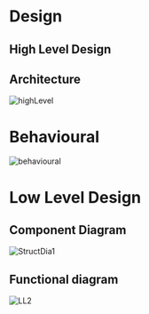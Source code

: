 # Design
## High Level Design
## Architecture

![highLevel](https://user-images.githubusercontent.com/101514346/161397158-1fbe33e7-f6a9-4a5b-a611-eff57230fa13.png)

# Behavioural

![behavioural](https://user-images.githubusercontent.com/101514346/161397187-e1e37060-1627-4ef8-a163-ed80ed7d86b9.png)

# Low Level Design
## Component Diagram

![StructDia1](https://user-images.githubusercontent.com/101514346/161397262-b59a00d8-443e-490c-9cac-0997683c79ea.png)

## Functional diagram
![LL2](https://user-images.githubusercontent.com/101514346/161397326-8a78b60c-b378-4314-b0bb-0ecad53e3c46.png)

